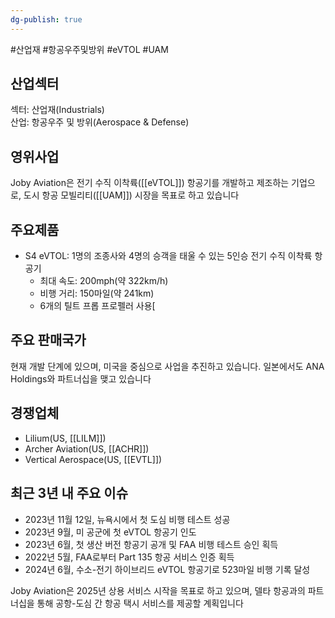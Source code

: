 ```yaml
---
dg-publish: true
---
```

#산업재 #항공우주및방위 #eVTOL #UAM


## 산업섹터

섹터: 산업재(Industrials)  
산업: 항공우주 및 방위(Aerospace & Defense)

## 영위사업

Joby Aviation은 전기 수직 이착륙([[eVTOL]]) 항공기를 개발하고 제조하는 기업으로, 도시 항공 모빌리티([[UAM]]) 시장을 목표로 하고 있습니다

## 주요제품

- S4 eVTOL: 1명의 조종사와 4명의 승객을 태울 수 있는 5인승 전기 수직 이착륙 항공기
    - 최대 속도: 200mph(약 322km/h)
    - 비행 거리: 150마일(약 241km)
    - 6개의 틸트 프롭 프로펠러 사용[


## 주요 판매국가

현재 개발 단계에 있으며, 미국을 중심으로 사업을 추진하고 있습니다. 일본에서도 ANA Holdings와 파트너십을 맺고 있습니다

## 경쟁업체

- Lilium(US, [[LILM]])
- Archer Aviation(US, [[ACHR]])
- Vertical Aerospace(US, [[EVTL]])

## 최근 3년 내 주요 이슈

- 2023년 11월 12일, 뉴욕시에서 첫 도심 비행 테스트 성공
- 2023년 9월, 미 공군에 첫 eVTOL 항공기 인도
- 2023년 6월, 첫 생산 버전 항공기 공개 및 FAA 비행 테스트 승인 획득
- 2022년 5월, FAA로부터 Part 135 항공 서비스 인증 획득
- 2024년 6월, 수소-전기 하이브리드 eVTOL 항공기로 523마일 비행 기록 달성

Joby Aviation은 2025년 상용 서비스 시작을 목표로 하고 있으며, 델타 항공과의 파트너십을 통해 공항-도심 간 항공 택시 서비스를 제공할 계획입니다